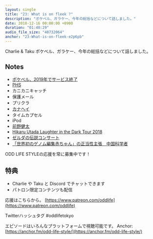 ```yaml
---
layout: single
title: "23: What is on fleek ?"
description: "ポケベル、ガラケー、今年の総括などについて話しました。"
date: 2018-12-16 00:00:00 +0900
duration: "01:40:29"
audio_file_size: "48732064"
anchor: "23-What-is-on-fleek-e2p6pb"
---
```

Charlie & Taku
ポケベル、ガラケー、今年の総括などについて話しました。

## Notes
- [ポケベル、2019年でサービス終了](http://news.livedoor.com/article/detail/15681875/)
- [PHS](https://ja.wikipedia.org/wiki/PHS)
- カニカニキャッチ
- 保護メール
- プリクラ
- [カナヘイ](http://www.kanahei.com)
- タイムカプセル
- iPod
- [前野健太](https://maenokenta.com)
- [Hikaru Utada Laughter in the Dark Tour 2018](https://hikaruutadatour2018.jp)
- [ゼルダの伝説コンサート](http://www.promax.co.jp/zeldaconcert2018/)
- [「世界初のゲノム編集赤ちゃん」の正当性主張　中国科学者](https://www.bbc.com/japanese/46381383)

ODD LIFE STYLEの応援を常に募集中です！

## 特典
- Charlie や Taku と Discord でチャットできます
- パトロン限定コンテンツも配信

応援はこちらから。
[https://www.patreon.com/oddlife](https://www.patreon.com/oddlife)

Twitterハッシュタグ #oddlifetokyo

エピソードはいろんなプラットフォームで視聴可能です。
Anchor: [https://anchor.fm/odd-life-style/](https://anchor.fm/odd-life-style/)
